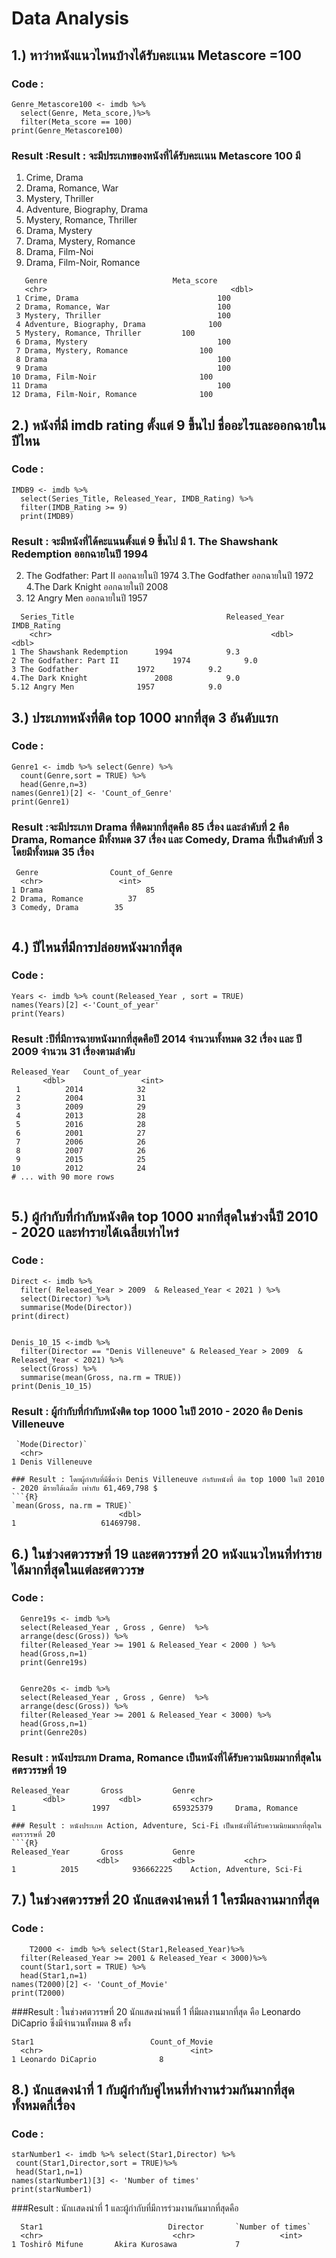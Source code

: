 # Data Analysis

## 1.) หาว่าหนังแนวไหนบ้างได้รับคะเเนน Metascore =100
### Code : 
```{R}
Genre_Metascore100 <- imdb %>% 
  select(Genre, Meta_score,)%>%
  filter(Meta_score == 100)
print(Genre_Metascore100)
```
### Result :Result : จะมีประเภทของหนังที่ได้รับคะเเนน Metascore  100 มี 
1. Crime, Drama 
2. Drama, Romance, War 
3. Mystery, Thriller 
4. Adventure, Biography, Drama  
5. Mystery, Romance, Thriller 
6. Drama, Mystery 
7. Drama, Mystery, Romance 
8. Drama, Film-Noi 
9. Drama, Film-Noir, Romance 

```{R}
   Genre                       		Meta_score
   <chr>                            		     <dbl>
 1 Crime, Drama                       	      100
 2 Drama, Romance, War                	      100
 3 Mystery, Thriller                  	      100
 4 Adventure, Biography, Drama              100
 5 Mystery, Romance, Thriller 	      100
 6 Drama, Mystery                   	      100
 7 Drama, Mystery, Romance       	      100
 8 Drama                         		      100
 9 Drama                         		      100
10 Drama, Film-Noir               	      100
11 Drama                        		      100
12 Drama, Film-Noir, Romance    	      100

```

## 2.) หนังที่มี imdb rating ตั้งแต่ 9 ขึ้นไป ชื่ออะไรและออกฉายในปีไหน 
### Code : 
```{R}
IMDB9 <- imdb %>% 
  select(Series_Title, Released_Year, IMDB_Rating) %>%
  filter(IMDB_Rating >= 9)
  print(IMDB9)
```
### Result : จะมีหนังที่ได้คะแนนตั้งแต่ 9 ขึ้นไป มี 1. The Shawshank Redemption ออกฉายในปี 1994
2. The Godfather: Part II ออกฉายในปี 1974 
3.The Godfather ออกฉายในปี 1972 
4.The Dark Knight ออกฉายในปี 2008
5. 12 Angry Men ออกฉายในปี 1957
```{R}
  Series_Title                                  Released_Year                   IMDB_Rating
    <chr>                                                 <dbl>                                 <dbl>                 
1 The Shawshank Redemption	    1994			9.3     
2 The Godfather: Part II		    1974			9.0
3 The Godfather			    1972			9.2
4.The Dark Knight			    2008			9.0
5.12 Angry Men			    1957			9.0

```

## 3.) ประเภทหนังที่ติด top 1000 มากที่สุด 3 อันดับแรก 
### Code : 
```{R}
Genre1 <- imdb %>% select(Genre) %>%
  count(Genre,sort = TRUE) %>%
  head(Genre,n=3) 
names(Genre1)[2] <- 'Count_of_Genre'
print(Genre1)
```
### Result :จะมีประเภท Drama ที่ติดมากที่สุดคือ 85 เรื่อง และลำดับที่ 2 คือ Drama, Romance มีทั้งหมด 37 เรื่อง และ Comedy, Drama ที่เป็นลำดับที่ 3 โดยมีทั้งหมด 35 เรื่อง
```{R}
 Genre           	  Count_of_Genre
  <chr>          		<int>
1 Drama       	              85
2 Drama, Romance    	  37
3 Comedy, Drama        35
   
```

## 4.) ปีไหนที่มีการปล่อยหนังมากที่สุด 
### Code : 
```{R}
Years <- imdb %>% count(Released_Year , sort = TRUE)  
names(Years)[2] <-'Count_of_year'
print(Years)
```
### Result :ปีทึ่มีการฉายหนังมากที่สุดคือปี 2014 จำนวนทั้งหมด 32 เรื่อง และ ปี 2009 จำนวน 31 เรื่องตามลำดับ
```{R}
Released_Year	Count_of_year
       <dbl>		         <int>
 1	        2014		  	32
 2	        2004			31
 3	        2009			29
 4	        2013			28
 5	        2016			28
 6	        2001			27
 7	        2006			26
 8	        2007			26
 9	        2015			25
10	        2012			24
# ... with 90 more rows
    
```

## 5.) ผู้กำกับที่กำกับหนังติด top 1000 มากที่สุดในช่วงนี้ปี 2010 -  2020 และทำรายได้เฉลี่ยเท่าไหร่
### Code : 
```{R}
Direct <- imdb %>%
  filter( Released_Year > 2009  & Released_Year < 2021 ) %>%
  select(Director) %>%
  summarise(Mode(Director))
print(direct)


Denis_10_15 <-imdb %>%
  filter(Director == "Denis Villeneuve" & Released_Year > 2009  & Released_Year < 2021) %>%
  select(Gross) %>% 
  summarise(mean(Gross, na.rm = TRUE))
print(Denis_10_15)

```
### Result : ผู้กำกับที่กำกับหนังติด top 1000 ในปี 2010 - 2020 คือ Denis Villeneuve
```{R}
 `Mode(Director)`
  <chr>           
1 Denis Villeneuve

### Result : โดยผู้กำกับที่มีชื่อว่า Denis Villeneuve กำกับหนังที่ ติด top 1000 ในปี 2010 - 2020 มีรายได้เฉลี่ย เท่ากับ 61,469,798 $
```{R}
`mean(Gross, na.rm = TRUE)`
                        <dbl>
1                   61469798.

```

## 6.) ในช่วงศตวรรษที่ 19 และศตวรรษที่ 20 หนังแนวไหนที่ทำรายได้มากที่สุดในแต่ละศตววรษ
### Code : 
```{R}
  Genre19s <- imdb %>% 
  select(Released_Year , Gross , Genre)  %>% 
  arrange(desc(Gross)) %>% 
  filter(Released_Year >= 1901 & Released_Year < 2000 ) %>%
  head(Gross,n=1)
  print(Genre19s)


  Genre20s <- imdb %>% 
  select(Released_Year , Gross , Genre)  %>% 
  arrange(desc(Gross)) %>% 
  filter(Released_Year >= 2001 & Released_Year < 3000) %>% 
  head(Gross,n=1)
  print(Genre20s)
```
### Result : หนังประเภท Drama, Romance เป็นหนังที่ได้รับความนิยมมากที่สุดในศตรวรรษที่ 19
```{R}
Released_Year		Gross			Genre         
       <dbl>			<dbl>			<chr>         
1                 1997		        659325379 	  Drama, Romance

### Result : หนังประเภท Action, Adventure, Sci-Fi เป็นหนังที่ได้รับความนิยมมากที่สุดในศตรวรรษที่ 20
```{R}
Released_Year		Gross			Genre                    
          	       <dbl>			<dbl>			<chr>                    
1	       2015		       936662225 	Action, Adventure, Sci-Fi

```

## 7.) ในช่วงศตวรรษที่ 20 นักแสดงนำคนที่ 1 ใครมีผลงานมากที่สุด
### Code : 
```{R} 
    T2000 <- imdb %>% select(Star1,Released_Year)%>%
  filter(Released_Year >= 2001 & Released_Year < 3000)%>%
  count(Star1,sort = TRUE) %>%
  head(Star1,n=1)
names(T2000)[2] <- 'Count_of_Movie'
print(T2000)
```
###Result : ในช่วงศตวรรษที่ 20 นักแสดงนำคนที่ 1 ที่มีผลงานมากที่สุด คือ Leonardo DiCaprio ซึ่งมีจำนวนทั้งหมด  8 ครั้ง
```{R}
Star1                          Count_of_Movie
  <chr>                                 <int>
1 Leonardo DiCaprio              8

```

## 8.) นักแสดงนำที่ 1 กับผู้กำกับคู่ไหนที่ทำงานร่วมกันมากที่สุด ทั้งหมดกี่เรื่อง
### Code : 
```{R} 
starNumber1 <- imdb %>% select(Star1,Director) %>%
 count(Star1,Director,sort = TRUE)%>%
 head(Star1,n=1)
names(starNumber1)[3] <- 'Number of times'
print(starNumber1)
```
###Result : นักเเสดงนำที่ 1 และผู้กำกับที่มีการร่วมงานกันมากที่สุดคือ
```{R}
  Star1                            Director       `Number of times`
  <chr>                             <chr>                   <int>
1 Toshirô Mifune       Akira Kurosawa             7

```

